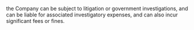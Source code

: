 the Company can be subject to litigation or government investigations, and can be liable for associated investigatory expenses,
and can also incur significant fees or fines.